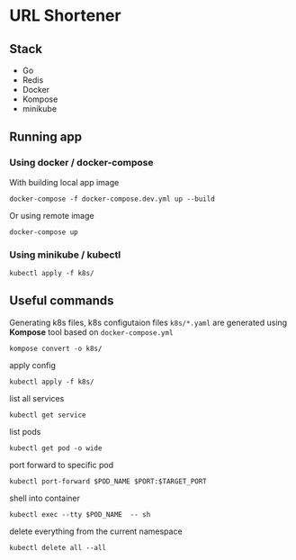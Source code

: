 # URL Shortener

## Stack
- Go
- Redis
- Docker
- Kompose
- minikube

## Running app

### Using docker / docker-compose
With building local app image
```
docker-compose -f docker-compose.dev.yml up --build
```
Or using remote image
```
docker-compose up
```

### Using minikube / kubectl
```
kubectl apply -f k8s/
```

## Useful commands
Generating k8s files, k8s configutaion files `k8s/*.yaml`  are generated using **Kompose** tool based on `docker-compose.yml`
```
kompose convert -o k8s/
```

apply config 
```
kubectl apply -f k8s/
```

list all services
```
kubectl get service
```

list pods
```
kubectl get pod -o wide
```

port forward to specific pod
```
kubectl port-forward $POD_NAME $PORT:$TARGET_PORT
```

shell into container
```
kubectl exec --tty $POD_NAME  -- sh
```

delete everything from the current namespace
```
kubectl delete all --all
```